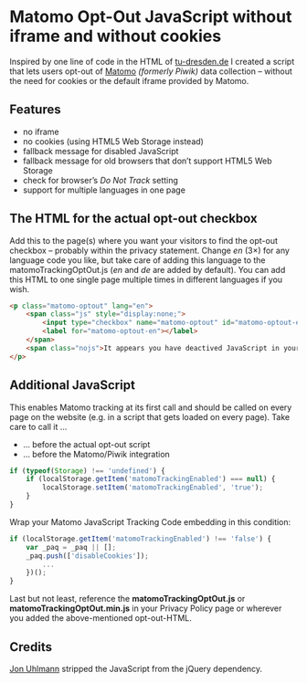 # Matomo Opt-Out JavaScript without iframe and without cookies

Inspired by one line of code in the HTML of [tu-dresden.de](https://tu-dresden.de/) I created a script that lets users opt-out of [Matomo](https://matomo.org/) *(formerly Piwik)* data collection – without the need for cookies or the default iframe provided by Matomo.

## Features

- no iframe
- no cookies (using HTML5 Web Storage instead)
- fallback message for disabled JavaScript
- fallback message for old browsers that don’t support HTML5 Web Storage
- check for browser’s *Do Not Track* setting
- support for multiple languages in one page

## The HTML for the actual opt-out checkbox

Add this to the page(s) where you want your visitors to find the opt-out checkbox – probably within the privacy statement.
Change *en* (3×) for any language code you like, but take care of adding this language to the matomoTrackingOptOut.js (*en* and *de* are added by default). You can add this HTML to one single page multiple times in different languages if you wish.
```html
<p class="matomo-optout" lang="en">
    <span class="js" style="display:none;">
        <input type="checkbox" name="matomo-optout" id="matomo-optout-en" checked>
        <label for="matomo-optout-en"></label>
    </span>
    <span class="nojs">It appears you have deactived JavaScript in your browser. This feature is only available with JavaScript turned on. If you don’t want your data to be collected, you can still turn on <em>Do Not Track</em> in your browser which is a general setting and is being respected by our Matomo installation.</span>
</p>
```

## Additional JavaScript

This enables Matomo tracking at its first call and should be called on every page on the website (e.g. in a script that gets loaded on every page). Take care to call it …
- … before the actual opt-out script
- … before the Matomo/Piwik integration

```javascript
if (typeof(Storage) !== 'undefined') {
	if (localStorage.getItem('matomoTrackingEnabled') === null) {
		localStorage.setItem('matomoTrackingEnabled', 'true');
	}
}
```

Wrap your Matomo JavaScript Tracking Code embedding in this condition:

```javascript
if (localStorage.getItem('matomoTrackingEnabled') !== 'false') {
    var _paq = _paq || [];
    _paq.push(['disableCookies']);
        ...
    })();
}
```
Last but not least, reference the **matomoTrackingOptOut.js** or **matomoTrackingOptOut.min.js** in your Privacy Policy page or wherever you added the above-mentioned opt-out-HTML.

## Credits

[Jon Uhlmann](https://github.com/jonnitto) stripped the JavaScript from the jQuery dependency.
